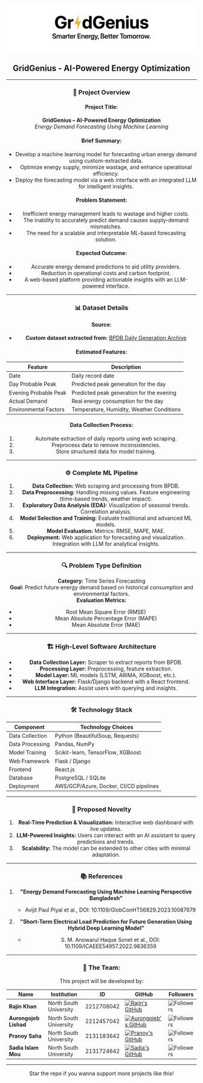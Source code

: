 <div align="center">

![GridGenius Banner](./documentation/GridGenius%20logomark.png)

## GridGenius - AI-Powered Energy Optimization
---

### 🚀 **Project Overview**

#### **Project Title:**
**GridGenius – AI-Powered Energy Optimization**  
*Energy Demand Forecasting Using Machine Learning*

#### **Brief Summary:**
- Develop a machine learning model for forecasting urban energy demand using custom-extracted data.
- Optimize energy supply, minimize wastage, and enhance operational efficiency.
- Deploy the forecasting model via a web interface with an integrated LLM for intelligent insights.

#### **Problem Statement:**
- Inefficient energy management leads to wastage and higher costs.
- The inability to accurately predict demand causes supply-demand mismatches.
- The need for a scalable and interpretable ML-based forecasting solution.

#### **Expected Outcome:**
- Accurate energy demand predictions to aid utility providers.
- Reduction in operational costs and carbon footprint.
- A web-based platform providing actionable insights with an LLM-powered interface.

---

### 📊 **Dataset Details**

#### **Source:**
- **Custom dataset extracted from:** [BPDB Daily Generation Archive](https://misc.bpdb.gov.bd/)

#### **Estimated Features:**
| Feature                   | Description                                       |
|---------------------------|---------------------------------------------------|
| Date                      | Daily record date                                 |
| Day Probable Peak         | Predicted peak generation for the day             |
| Evening Probable Peak     | Predicted peak generation for the evening         |
| Actual Demand             | Real energy consumption for the day               |
| Environmental Factors     | Temperature, Humidity, Weather Conditions         |

#### **Data Collection Process:**
1. Automate extraction of daily reports using web scraping.
2. Preprocess data to remove inconsistencies.
3. Store structured data for model training.

---

### ⚙️ **Complete ML Pipeline**

1. **Data Collection:** Web scraping and processing from BPDB.
2. **Data Preprocessing:**
   Handling missing values.
   Feature engineering (time-based trends, weather impact).
3. **Exploratory Data Analysis (EDA):**
   Visualization of seasonal trends.
   Correlation analysis.
4. **Model Selection and Training:**
   Evaluate traditional and advanced ML models.
5. **Model Evaluation:**
   Metrics: RMSE, MAPE, MAE.
6. **Deployment:**
   Web application for forecasting and visualization.
   Integration with LLM for analytical insights.

---

### 🔍 **Problem Type Definition**

**Category:** Time Series Forecasting  
**Goal:** Predict future energy demand based on historical consumption and environmental factors.  
**Evaluation Metrics:**
- Root Mean Square Error (RMSE)
- Mean Absolute Percentage Error (MAPE)
- Mean Absolute Error (MAE)

---

### 🏗️ **High-Level Software Architecture**

- **Data Collection Layer:** Scraper to extract reports from BPDB.
- **Processing Layer:** Preprocessing, feature extraction.
- **Model Layer:** ML models (LSTM, ARIMA, XGBoost, etc.).
- **Web Interface Layer:** Flask/Django backend with a React frontend.
- **LLM Integration:** Assist users with querying and insights.

---

### 🛠️ **Technology Stack**

| Component                  | Technology Choices                           |
|----------------------------|----------------------------------------------|
| Data Collection            | Python (BeautifulSoup, Requests)             |
| Data Processing            | Pandas, NumPy                                |
| Model Training             | Scikit-learn, TensorFlow, XGBoost            |
| Web Framework              | Flask / Django                               |
| Frontend                   | React.js                                     |
| Database                   | PostgreSQL / SQLite                          |
| Deployment                 | AWS/GCP/Azure, Docker, CI/CD pipelines       |

---

### 🌟 **Proposed Novelty**

1. **Real-Time Prediction & Visualization:** Interactive web dashboard with live updates.
2. **LLM-Powered Insights:** Users can interact with an AI assistant to query predictions and trends.
3. **Scalability:** The model can be extended to other cities with minimal adaptation.

---

### 📚 **References**

1. **"Energy Demand Forecasting Using Machine Learning Perspective Bangladesh"**  
   - Avijit Paul Piyal et al., DOI: 10.1109/GlobConHT56829.2023.10087679

2. **"Short-Term Electrical Load Prediction for Future Generation Using Hybrid Deep Learning Model"**  
   - S. M. Anowarul Haque Sonet et al., DOI: 10.1109/ICAEEE54957.2022.9836359

---

### **👥 The Team:**
This project will be developed by:

| Name                      | Institution             | ID | GitHub | Followers |
|---------------------------|-------------------------|--  |--------|------|
| **Rajin Khan**            | North South University | 2212708042 | [![Rajin's GitHub](https://img.shields.io/badge/-rajin--khan-181717?style=for-the-badge&logo=github&logoColor=white)](https://github.com/rajin-khan) | ![Followers](https://img.shields.io/github/followers/rajin-khan?label=Follow&style=social) |
| **Aurongojeb Lishad**    | North South University | 2212457042 | [![Aurongojeb's GitHub](https://img.shields.io/badge/-Lishad--02-181717?style=for-the-badge&logo=github&logoColor=white)](https://github.com/Lishad-02) | ![Followers](https://img.shields.io/github/followers/Kabbya04?label=Follow&style=social) |
| **Pranoy Saha**    | North South University | 2131183642 | [![Pranoy's GitHub](https://img.shields.io/badge/-Pranoy28-181717?style=for-the-badge&logo=github&logoColor=white)](https://github.com/Pranoy28) | ![Followers](https://img.shields.io/github/followers/Pranoy28?label=Follow&style=social) |
| **Sadia Islam Mou**    | North South University | 2131724642 | [![Sadia's GitHub](https://img.shields.io/badge/-Sadiaa55-181717?style=for-the-badge&logo=github&logoColor=white)](https://github.com/Sadiaa55) | ![Followers](https://img.shields.io/github/followers/Sadiaa55?label=Follow&style=social) |

---

Star the repo if you wanna support more projects like this!

</div>